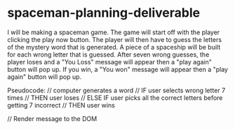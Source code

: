 # spaceman-planning-deliverable
I will be making a spaceman game. 
The game will start off with the player clicking the play now button. 
The player will then have to guess the letters of the mystery word that is generated.
A piece of a spaceship will be built for each wrong letter that is guessed.
After seven wrong guesses, the player loses and a "You Loss" message will appear then a "play again" button will pop up.
If you win, a "You won" message will appear then a "play again" button will pop up.

Pseudocode:
// computer generates a word
// IF user selects wrong letter 7 times
   // THEN user loses
// ELSE IF user picks all the correct letters before getting 7 incorrect
  // THEN user wins


  // Render message to the DOM

